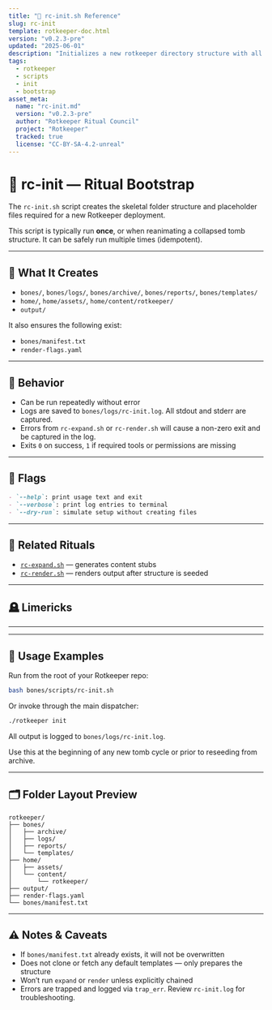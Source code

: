 ```yaml
---
title: "🦴 rc-init.sh Reference"
slug: rc-init
template: rotkeeper-doc.html
version: "v0.2.3-pre"
updated: "2025-06-01"
description: "Initializes a new rotkeeper directory structure with all required folders, templates, and seed files."
tags:
  - rotkeeper
  - scripts
  - init
  - bootstrap
asset_meta:
  name: "rc-init.md"
  version: "v0.2.3-pre"
  author: "Rotkeeper Ritual Council"
  project: "Rotkeeper"
  tracked: true
  license: "CC-BY-SA-4.2-unreal"
---
```


# 🧱 rc-init — Ritual Bootstrap

The `rc-init.sh` script creates the skeletal folder structure and placeholder files required for a new Rotkeeper deployment.

This script is typically run **once**, or when reanimating a collapsed tomb structure. It can be safely run multiple times (idempotent).

---

## 📁 What It Creates

- `bones/`, `bones/logs/`, `bones/archive/`, `bones/reports/`, `bones/templates/`
- `home/`, `home/assets/`, `home/content/rotkeeper/`
- `output/`

It also ensures the following exist:
- `bones/manifest.txt`
- `render-flags.yaml`

---

## 🔁 Behavior

- Can be run repeatedly without error
- Logs are saved to `bones/logs/rc-init.log`. All stdout and stderr are captured.
- Errors from `rc-expand.sh` or `rc-render.sh` will cause a non-zero exit and be captured in the log.
- Exits `0` on success, `1` if required tools or permissions are missing

---

## 🏁 Flags

```markdown
- `--help`: print usage text and exit
- `--verbose`: print log entries to terminal
- `--dry-run`: simulate setup without creating files
```

---

## 🔗 Related Rituals

- [`rc-expand.sh`](rc-expand.md) — generates content stubs
- [`rc-render.sh`](rc-render.md) — renders output after structure is seeded

---

## 🪦 Limericks

<!-- 🎴 Limerick 1:
A tomb with no bones is just lore,
So `init` lays the ground on the floor.
With each mkdir trace,
It prepares the ghost's place,
And beckons what scripts come before.
-->

<!-- 🎴 Limerick 2:
When the skeleton screeched for a scheme,
rc-init emerged like a dream.
It carved out each path,
From home to the math,
And ensured your rot cycle’s theme.
-->


---


---

## 🧪 Usage Examples

Run from the root of your Rotkeeper repo:

```bash
bash bones/scripts/rc-init.sh
```

Or invoke through the main dispatcher:

```bash
./rotkeeper init
```

All output is logged to `bones/logs/rc-init.log`.

Use this at the beginning of any new tomb cycle or prior to reseeding from archive.

---

## 🗂️ Folder Layout Preview

```plaintext
rotkeeper/
├── bones/
│   ├── archive/
│   ├── logs/
│   ├── reports/
│   └── templates/
├── home/
│   ├── assets/
│   └── content/
│       └── rotkeeper/
├── output/
├── render-flags.yaml
└── bones/manifest.txt
```

---

## ⚠️ Notes & Caveats

- If `bones/manifest.txt` already exists, it will not be overwritten
- Does not clone or fetch any default templates — only prepares the structure
- Won’t run `expand` or `render` unless explicitly chained
- Errors are trapped and logged via `trap_err`. Review `rc-init.log` for troubleshooting.

<!-- Sora Prompt: "A ceremonial shovel labeled 'rc-init.sh' digging the first directory into a haunted filescape; skeletons holding folder trees, sigils glowing faintly on markdown pages." -->
